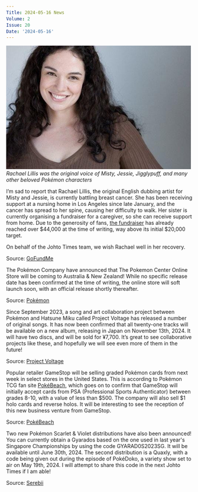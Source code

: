 ```yaml
---
Title: 2024-05-16 News
Volume: 2
Issue: 20
Date: '2024-05-16'
---
```



[![Rachael Lillis was the original voice of Misty, Jessie, Jigglypuff, and many other beloved Pokémon characters](/web/images/rachael-lillis-was-the-original-voice-of-misty-jessie-jigglypuff-and-many-other-beloved-pokemon-char.jpeg)](/web/images/rachael-lillis-was-the-original-voice-of-misty-jessie-jigglypuff-and-many-other-beloved-pokemon-char.jpeg)*Rachael Lillis was the original voice of Misty, Jessie, Jigglypuff, and many other beloved Pokémon characters*



I’m sad to report that Rachael Lillis, the original English dubbing artist for Misty and Jessie, is currently battling breast cancer. She has been receiving support at a nursing home in Los Angeles since late January, and the cancer has spread to her spine, causing her difficulty to walk. Her sister is currently organising a fundraiser for a caregiver, so she can receive support from home. Due to the generosity of fans, [the fundraiser](https://www.gofundme.com/f/help-my-sister-rachael-with-medical-needs) has already reached over $44,000 at the time of writing, way above its initial $20,000 target.

On behalf of the Johto Times team, we wish Rachael well in her recovery.

Source: [GoFundMe](https://www.gofundme.com/f/help-my-sister-rachael-with-medical-needs)

The Pokémon Company have announced that The Pokemon Center Online Store will be coming to Australia & New Zealand! While no specific release date has been confirmed at the time of writing, the online store will soft launch soon, with an official release shortly thereafter.  

Source: [Pokémon](https://press.pokemon.com/en/releases/Pokemon-Center-Online-Store-Coming-Soon-to-Australia-and-New-Zealand)

Since September 2023, a song and art collaboration project between Pokémon and Hatsune Miku called Project Voltage has released a number of original songs. It has now been confirmed that all twenty-one tracks will be available on a new album, releasing in Japan on November 13th, 2024. It will have two discs, and will be sold for ¥7,700. It’s great to see collaborative projects like these, and hopefully we will see even more of them in the future!

Source: [Project Voltage](https://www.project-voltage.jp/cd.html)

Popular retailer GameStop will be selling graded Pokémon cards from next week in select stores in the United States. This is according to Pokémon TCG fan site [PokéBeach](https://www.pokebeach.com/2024/05/major-gamestop-to-begin-buying-and-selling-graded-pokemon-cards-next-week-selling-pokemon-singles-in-stores), which goes on to confirm that GameStop will initially accept cards from PSA (Professional Sports Authenticator) between grades 8-10, with a value of less than $500. The company will also sell $1 holo cards and reverse holos. It will be interesting to see the reception of this new business venture from GameStop.

Source: [PokéBeach](https://www.pokebeach.com/2024/05/major-gamestop-to-begin-buying-and-selling-graded-pokemon-cards-next-week-selling-pokemon-singles-in-stores)

Two new Pokémon Scarlet & Violet distributions have also been announced! You can currently obtain a Gyarados based on the one used in last year's Singapore Championships by using the code GYARAD0S2023SG. It will be available until June 30th, 2024. The second distribution is a Quaxly, with a code being given out during the episode of PokéDoko, a variety show set to air on May 19th, 2024. I will attempt to share this code in the next Johto Times if I am able!  

Source: [Serebii](https://www.serebii.net/news/2024/12-May-2024.shtml)